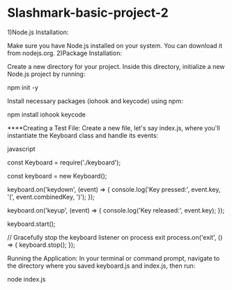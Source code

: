 # Slashmark-basic-project-2

1)Node.js Installation:

Make sure you have Node.js installed on your system. You can download it from nodejs.org.
2)Package Installation:

Create a new directory for your project.
Inside this directory, initialize a new Node.js project by running:

npm init -y

Install necessary packages (iohook and keycode) using npm:

npm install iohook keycode






****Creating a Test File:
Create a new file, let's say index.js, where you'll instantiate the Keyboard class and handle its events:

javascript

const Keyboard = require('./keyboard');

const keyboard = new Keyboard();

keyboard.on('keydown', (event) => {
  console.log('Key pressed:', event.key, '(', event.combinedKey, ')');
});

keyboard.on('keyup', (event) => {
  console.log('Key released:', event.key);
});

keyboard.start();

// Gracefully stop the keyboard listener on process exit
process.on('exit', () => {
  keyboard.stop();
});




Running the Application:
In your terminal or command prompt, navigate to the directory where you saved keyboard.js and index.js, then run:

node index.js

